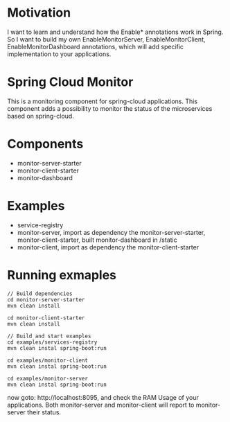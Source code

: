 # Motivation
I want to learn and understand how the Enable\* annotations work in Spring. So I want to build my own EnableMonitorServer, EnableMonitorClient, EnableMonitorDashboard annotations, which will add specific implementation to your applications.

# Spring Cloud Monitor
This is a monitoring component for spring-cloud applications. This component adds a possibility to monitor the status of the microservices based on spring-cloud.

# Components
- monitor-server-starter
- monitor-client-starter
- monitor-dashboard

# Examples
- service-registry
- monitor-server, import as dependency the monitor-server-starter, monitor-client-starter, built monitor-dashboard in /static
- monitor-client, import as dependency the monitor-client-starter

# Running exmaples
    // Build dependencies
    cd monitor-server-starter
    mvn clean install
  
    cd monitor-client-starter
    mvn clean install
  
    // Build and start examples
    cd examples/services-registry
    mvn clean instal spring-boot:run
  
    cd examples/monitor-client
    mvn clean instal spring-boot:run
  
    cd examples/monitor-server
    mvn clean instal spring-boot:run
    
now goto: http://localhost:8095, and check the RAM Usage of your applications. 
Both monitor-server and monitor-client will report to monitor-server their status.
